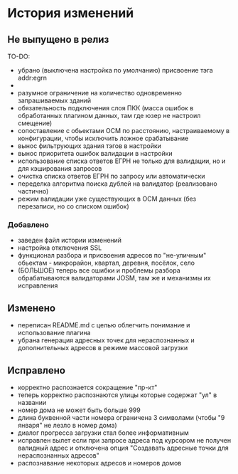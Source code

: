 # История изменений


## Не выпущено в релиз
TO-DO: 
- убрано (выключена настройка по умолчанию) присвоение тэга addr:egrn
- 
- разумное ограничение на количество одновременно запрашиваемых зданий
- обязательность подключения слоя ПКК (масса ошибок в обработанных плагином данных, там где юзер не настроил смещение)
- сопоставление с обьектами ОСМ по расстоянию, настраиваемому в конфигурации, чтобы исключить ложное срабатывание 
- вынос фильтрующих здания тэгов в настройки
- вынос приоритета ошибок валидации в настройки
- использование списка ответов ЕГРН не только для валидации, но и для кэширования запросов
- очистка списка ответов ЕГРН по запросу или автоматически
- переделка алгоритма поиска дублей на валидатор (реализовано частично)
- режим валидации уже существующих в ОСМ данных (без перезаписи, но со списком ошибок)

### Добавлено
- заведен файл истории изменений
- настройка отключения SSL
- функционал разбора и присвоения адресов по "не-уличным" обьектам - микрорайон, квартал, деревня, посёлок, село
- (БОЛЬШОЕ) теперь все ошибки и проблемы разбора обрабатываются валидаторами JOSM, там же и механизмы их исправления
 
## Изменено 
- переписан README.md с целью облегчить понимание и использование плагина
- убрана генерация адресных точек для нераспознанных и дополнительных адресов в режиме массовой загрузки
 
## Исправлено
- корректно распознается сокращение "пр-кт"
- теперь корректно распознаются улицы которые содержат "ул" в названии
- номер дома не может быть больше 999
- длина буквенной части номера ограничена 3 символами (чтобы "9 января" не лезло в номер дома)
- диалог прогресса загрузки стал более информативным
- исправлен вылет если при запросе адреса под курсором не получен валидный адрес и отключена опция "Создавать адресные точки для нераспознанных адресов"
- распознавание некоторых адресов и номеров домов